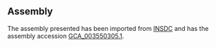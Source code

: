 
Assembly
--------

The assembly presented has been imported from 
[INSDC](http://www.insdc.org) and has the assembly accession
[GCA\_003550305.1](http://www.ebi.ac.uk/ena/data/view/GCA_003550305.1).

